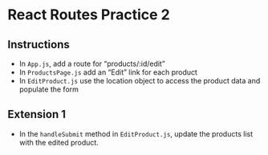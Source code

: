 # React Routes Practice 2

## Instructions
- In `App.js`, add a route for “products/:id/edit”
- In `ProductsPage.js` add an “Edit” link for each product
- In `EditProduct.js` use the location object to access the product data and populate the form

## Extension 1
- In the `handleSubmit` method in `EditProduct.js`, update the products list with the edited product.